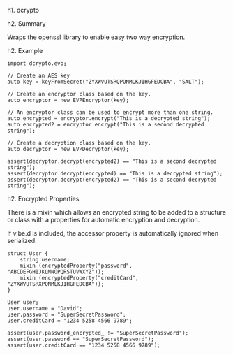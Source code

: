 ﻿h1. dcrypto

h2. Summary

Wraps the openssl library to enable easy two way encryption. 

h2. Example

	import dcrypto.evp;

	// Create an AES key
	auto key = keyFromSecret("ZYXWVUTSRQPONMLKJIHGFEDCBA", "SALT");

	// Create an encryptor class based on the key.
	auto encryptor = new EVPEncryptor(key);

	// An encryptor class can be used to encrypt more than one string.
	auto encrypted = encryptor.encrypt("This is a decrypted string");
	auto encrypted2 = encryptor.encrypt("This is a second decrypted string");

	// Create a decryption class based on the key.
	auto decryptor = new EVPDecryptor(key);

	assert(decryptor.decrypt(encrypted2) == "This is a second decrypted string");
	assert(decryptor.decrypt(encrypted) == "This is a decrypted string");
	assert(decryptor.decrypt(encrypted2) == "This is a second decrypted string");

h2. Encrypted Properties

There is a mixin which allows an encrypted string to be added to a structure or class with a properties for
automatic encryption and decryption.

If vibe.d is included, the accessor property is automatically ignored when serialized.

	struct User {
		string username;
		mixin (encryptedProperty("password", "ABCDEFGHIJKLMNOPQRSTUVWXYZ"));
		mixin (encryptedProperty("creditCard", "ZYXWVUTSRXPONMLKJIHGFEDCBA"));
	}
	
	User user;
	user.username = "David";
	user.password = "SuperSecretPassword";
	user.creditCard = "1234 5258 4566 9789";
	
	assert(user.password_encrypted_ != "SuperSecretPassword");
	assert(user.password == "SuperSecretPassword");
	assert(user.creditCard == "1234 5258 4566 9789");
